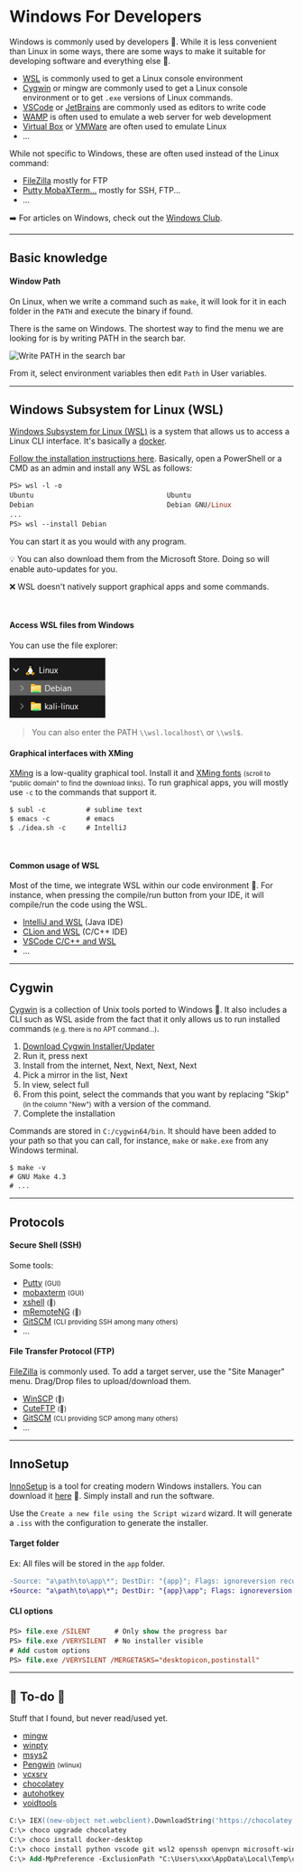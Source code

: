 # Windows For Developers

<div class="row row-cols-md-2"><div>

Windows is commonly used by developers 🍃. While it is less convenient than Linux in some ways, there are some ways to make it suitable for developing software and everything else 🐊.

* [WSL](#windows-subsystem-for-linux-wsl) is commonly used to get a Linux console environment
* [Cygwin](#cygwin) or mingw are commonly used to get a Linux console environment or to get `.exe` versions of Linux commands.
* [VSCode](/tools-and-frameworks/editors/gui/vscode/index.md) or [JetBrains](/tools-and-frameworks/editors/gui/jetbrains/_general/index.md) are commonly used as editors to write code
* [WAMP](/operating-systems/cloud/webservers/apache/wamp.md) is often used to emulate a web server for web development
* [Virtual Box](/operating-systems/others/virtualization/virtualbox/index.md) or [VMWare](/operating-systems/others/virtualization/vmware/index.md) are often used to emulate Linux
* ...
</div><div>

While not specific to Windows, these are often used instead of the Linux command:

* [FileZilla](#file-transfer-protocol-ftp) mostly for FTP
* [Putty MobaXTerm...](#secure-shell-ssh) mostly for SSH, FTP...
* ...

➡️ For articles on Windows, check out the [Windows Club](https://www.thewindowsclub.com/).
</div></div>

<hr class="sep-both">

## Basic knowledge

<div class="row row-cols-md-2"><div>

#### Window Path

On Linux, when we write a command such as `make`, it will look for it in each folder in the `PATH` and execute the binary if found.

There is the same on Windows. The shortest way to find the menu we are looking for is by writing PATH in the search bar.

<div class="text-center">

<img alt="Write PATH in the search bar" src="/courses/operating-systems/windows/developers/_images/path.png" width="300"/>
</div>

From it, select environment variables then edit `Path` in User variables.
</div><div>
</div></div>

<hr class="sep-both">

## Windows Subsystem for Linux (WSL)

<div class="row row-cols-md-2"><div>

[Windows Subsystem for Linux (WSL)](https://learn.microsoft.com/en-us/windows/wsl/) is a system that allows us to access a Linux CLI interface. It's basically a [docker](/operating-systems/others/virtualization/docker/index.md).

[Follow the installation instructions here](https://learn.microsoft.com/en-us/windows/wsl/setup/environment). Basically, open a PowerShell or a CMD as an admin and install any WSL as follows:

```ps
PS> wsl -l -o
Ubuntu                                 Ubuntu
Debian                                 Debian GNU/Linux
...
PS> wsl --install Debian
```

You can start it as you would with any program.

💡 You can also download them from the Microsoft Store. Doing so will enable auto-updates for you.

❌ WSL doesn't natively support graphical apps and some commands.

<br>

#### Access WSL files from Windows

You can use the file explorer:

<div class="text-center">

![browse_wsl_files](_images/browse_wsl_files.png)
</div>

> You can also enter the PATH `\\wsl.localhost\` or `\\wsl$`.
</div><div>

#### Graphical interfaces with XMing

[XMing](http://www.straightrunning.com/XmingNotes/) is a low-quality graphical tool. Install it and [XMing fonts](http://www.straightrunning.com/XmingNotes/) <small>(scroll to "public domain" to find the download links)</small>. To run graphical apps, you will mostly use `-c` to the commands that support it.

```shell!
$ subl -c          # sublime text
$ emacs -c         # emacs
$ ./idea.sh -c     # IntelliJ
```

<br>

#### Common usage of WSL

Most of the time, we integrate WSL within our code environment 🚀. For instance, when pressing the compile/run button from your IDE, it will compile/run the code using the WSL.

* [IntelliJ and WSL](https://www.jetbrains.com/help/idea/how-to-use-wsl-development-environment-in-product.html) (Java IDE)
* [CLion and WSL](https://www.jetbrains.com/help/clion/how-to-use-wsl-development-environment-in-product.html) (C/C++ IDE)
* [VSCode C/C++ and WSL](https://code.visualstudio.com/docs/cpp/config-wsl)
* ...
</div></div>

<hr class="sep-both">

## Cygwin

<div class="row row-cols-md-2"><div>

[Cygwin](https://www.cygwin.com/) is a collection of Unix tools ported to Windows 🐲. It also includes a CLI such as WSL aside from the fact that it only allows us to run installed commands <small>(e.g. there is no APT command...)</small>.

1. [Download Cygwin Installer/Updater](https://www.cygwin.com/install.html)
2. Run it, press next
3. Install from the internet, Next, Next, Next, Next
4. Pick a mirror in the list, Next
5. In view, select full
6. From this point, select the commands that you want by replacing "Skip" <small>(in the column "New")</small> with a version of the command.
7. Complete the installation
</div><div>

Commands are stored in `C:/cygwin64/bin`. It should have been added to your path so that you can call, for instance, `make` or `make.exe` from any Windows terminal.

```bash!
$ make -v
# GNU Make 4.3
# ...
```
</div></div>

<hr class="sep-both">

## Protocols

<div class="row row-cols-md-2"><div>

#### Secure Shell (SSH)

Some tools:

* [Putty](https://putty.org/) <small>(GUI)</small>
* [mobaxterm](https://mobaxterm.mobatek.net/) <small>(GUI)</small>
* [xshell](https://www.xshell.com/en/xshell/) <small>(👻)</small>
* [mRemoteNG](https://github.com/mRemoteNG/mRemoteNG) <small>(👻)</small>
* [GitSCM](https://git-scm.com/) <small>(CLI providing SSH among many others)</small>
* ...
</div><div>

#### File Transfer Protocol (FTP)

[FileZilla](https://filezilla-project.org/) is commonly used. To add a target server, use the "Site Manager" menu. Drag/Drop files to upload/download them.

* [WinSCP](https://winscp.net/eng/index.php) <small>(👻)</small>
* [CuteFTP](https://www.globalscape.com/cuteftp) <small>(👻)</small>
* [GitSCM](https://git-scm.com/) <small>(CLI providing SCP among many others)</small>
* ...
</div></div>

<hr class="sep-both">

## InnoSetup

<div class="row row-cols-md-2"><div>

[InnoSetup](https://github.com/jrsoftware/issrc) is a tool for creating modern Windows installers. You can download it [here](https://jrsoftware.org/isdl.php) 🍬. Simply install and run the software.

Use the `Create a new file using the Script wizard` wizard. It will generate a `.iss` with the configuration to generate the installer.

#### Target folder

Ex: All files will be stored in the `app` folder.

```diff
-Source: "a\path\to\app\*"; DestDir: "{app}"; Flags: ignoreversion recursesubdirs createallsubdirs
+Source: "a\path\to\app\*"; DestDir: "{app}\app"; Flags: ignoreversion recursesubdirs createallsubdirs
```
</div><div>

#### CLI options

```ps
PS> file.exe /SILENT      # Only show the progress bar
PS> file.exe /VERYSILENT  # No installer visible
# Add custom options
PS> file.exe /VERYSILENT /MERGETASKS="desktopicon,postinstall"
```
</div></div>

<hr class="sep-both">

## 👻 To-do 👻

Stuff that I found, but never read/used yet.

<div class="row row-cols-md-2"><div>

* [mingw](https://sourceforge.net/projects/mingw/)
* [winpty](https://github.com/rprichard/winpty)
* [msys2](https://www.msys2.org/)
* [Pengwin](https://github.com/WhitewaterFoundry/Pengwin) <small>(wlinux)</small>
* [vcxsrv](https://sourceforge.net/projects/vcxsrv/)
* [chocolatey](https://chocolatey.org/)
* [autohotkey](https://www.autohotkey.com/)
* [voidtools](https://www.voidtools.com/)
</div><div>

```ps
C:\> IEX((new-object net.webclient).DownloadString('https://chocolatey.org/install.ps1'))
C:\> choco upgrade chocolatey
C:\> choco install docker-desktop
C:\> choco install python vscode git wsl2 openssh openvpn microsoft-windows-terminal WSL2
C:\> Add-MpPreference -ExclusionPath "C:\Users\xxx\AppData\Local\Temp\chocolatey\"
```
</div></div>